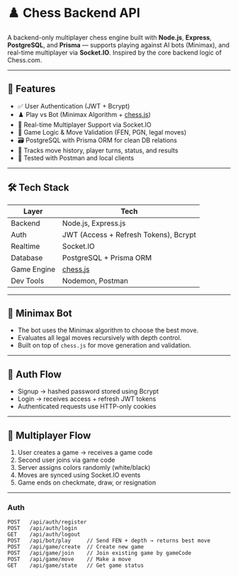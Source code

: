 # ♟️ Chess Backend API

A backend-only multiplayer chess engine built with **Node.js**, **Express**, **PostgreSQL**, and **Prisma** — supports playing against AI bots (Minimax), and real-time multiplayer via **Socket.IO**. Inspired by the core backend logic of Chess.com.

---

## 🚀 Features

- ✅ User Authentication (JWT + Bcrypt)
- ♟️ Play vs Bot (Minimax Algorithm + [chess.js](https://github.com/jhlywa/chess.js))
- 👥 Real-time Multiplayer Support via Socket.IO
- 🧠 Game Logic & Move Validation (FEN, PGN, legal moves)
- 🗃️ PostgreSQL with Prisma ORM for clean DB relations
- 📜 Tracks move history, player turns, status, and results
- 🧪 Tested with Postman and local clients

---

## 🛠️ Tech Stack

| Layer        | Tech                         |
|-------------|------------------------------|
| Backend      | Node.js, Express.js           |
| Auth         | JWT (Access + Refresh Tokens), Bcrypt |
| Realtime     | Socket.IO                    |
| Database     | PostgreSQL + Prisma ORM       |
| Game Engine  | [chess.js](https://github.com/jhlywa/chess.js) |
| Dev Tools    | Nodemon, Postman             |

---

## 🧠 Minimax Bot

- The bot uses the Minimax algorithm to choose the best move.
- Evaluates all legal moves recursively with depth control.
- Built on top of `chess.js` for move generation and validation.

---

## 🔐 Auth Flow

- Signup → hashed password stored using Bcrypt
- Login → receives access + refresh JWT tokens
- Authenticated requests use HTTP-only cookies

---

## 📡 Multiplayer Flow

1. User creates a game → receives a game code
2. Second user joins via game code
3. Server assigns colors randomly (white/black)
4. Moves are synced using Socket.IO events
5. Game ends on checkmate, draw, or resignation

---


### Auth
```http
POST   /api/auth/register
POST   /api/auth/login
GET    /api/auth/logout
POST   /api/bot/play     // Send FEN + depth → returns best move
POST   /api/game/create  // Create new game
POST   /api/game/join    // Join existing game by gameCode
POST   /api/game/move    // Make a move
GET    /api/game/state   // Get game status


